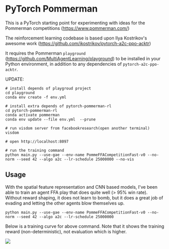 # PyTorch Pommerman

This is a PyTorch starting point for experimenting with ideas for the Pommerman competitions (https://www.pommerman.com/)

The reinforcement learning codebase is based upon Ilya Kostrikov's awesome work (https://github.com/ikostrikov/pytorch-a2c-ppo-acktr)

It requires the Pommerman `playground` (https://github.com/MultiAgentLearning/playground) to be installed in your Python environment, in addition to any dependencies of `pytorch-a2c-ppo-acktr`.

UPDATE:
```
# install depends of playgroud project
cd playground
conda env create -f env.yml

# install extra depends of pytorch-pommerman-rl
cd pytorch-pommerman-rl
conda activate pommerman
conda env update --file env.yml  --prune

# run visdom server from facebookresearch(open another terminal)
visdom

# open http://localhost:8097

# run the training command
python main.py --use-gae --env-name PommeFFACompetitionFast-v0 --no-norm --seed 42 --algo a2c --lr-schedule 25000000 --no-vis

```
## Usage

With the spatial feature representation and CNN based models, I've been able to train an agent FFA play that does quite well (> 95% win rate). Without reward shaping, it does not learn to bomb, but it does a great job of evading and letting the other agents blow themselves up.

`python main.py --use-gae --env-name PommeFFACompetitionFast-v0 --no-norm --seed 42 --algo a2c --lr-schedule 25000000`

Below is a training curve for above command. Note that it shows the training reward (non-deterministic), not evaluation which is higher.

![](results/training-conv4-FFA.jpg)

